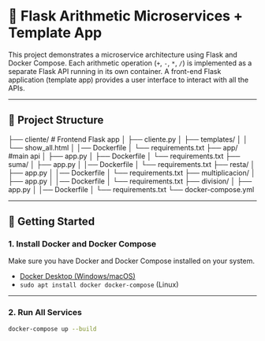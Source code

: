 # 🧮 Flask Arithmetic Microservices + Template App

This project demonstrates a microservice architecture using Flask and Docker Compose. Each arithmetic operation (`+`, `-`, `*`, `/`) is implemented as a separate Flask API running in its own container. A front-end Flask application (template app) provides a user interface to interact with all the APIs.

---

## 📁 Project Structure

├── cliente/ # Frontend Flask app
│ ├── cliente.py
│ ├── templates/
│ │ └── show_all.html
│ │── Dockerfile
│ └── requirements.txt
├── app/ #main api
│ ├── app.py
│ ├── Dockerfile
│ └── requirements.txt
├── suma/
│ ├── app.py
│ │── Dockerfile
│ └── requirements.txt
├── resta/
│ ├── app.py
│ │── Dockerfile
│ └── requirements.txt
├── multiplicacion/
│ ├── app.py
│ │── Dockerfile
│ └── requirements.txt
├── division/
│ ├── app.py
│ │── Dockerfile
│ └── requirements.txt
└── docker-compose.yml

---

## 🚀 Getting Started

### 1. Install Docker and Docker Compose

Make sure you have Docker and Docker Compose installed on your system.

- [Docker Desktop (Windows/macOS)](https://www.docker.com/products/docker-desktop)
- `sudo apt install docker docker-compose` (Linux)

---

### 2. Run All Services

```bash
docker-compose up --build

